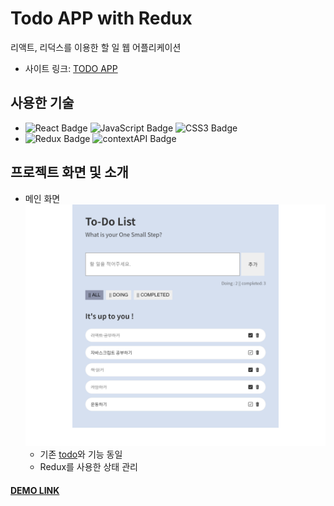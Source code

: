 # Todo APP with Redux
리액트, 리덕스를 이용한 할 일 웹 어플리케이션

- 사이트 링크: [TODO APP](https://jjjjhjjjj.github.io/Todo-App-Redux/)

## 사용한 기술
- ![React Badge](https://img.shields.io/badge/REACT-61DAFB?style=flat-square&logo=react&logoColor=white) ![JavaScript Badge](https://img.shields.io/badge/JAVASCRIPT-F7DF1E?style=flat-square&logo=JavaScript&logoColor=white) ![CSS3 Badge](https://img.shields.io/badge/CSS3-1572B6?style=flat-square&logo=CSS3&logoColor=white)
- ![Redux Badge](https://img.shields.io/badge/Redux-764ABC?style=flat-square&logo=Redux&logoColor=white) ![contextAPI Badge](https://img.shields.io/badge/Context_API-F96F29?style=flat-square)

## 프로젝트 화면 및 소개

- 메인 화면  
![메인](./img/todo.png)
    - 기존 [todo](https://github.com/jjjjhjjjj/Todo-App)와 기능 동일
    - Redux를 사용한 상태 관리

#### [DEMO LINK](https://michelle-todo.herokuapp.com/)

